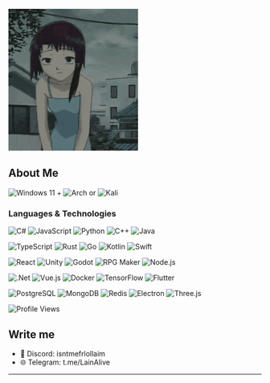 ![Lain](https://github.com/LainForYou/gif/blob/main/lain-lain-ps1%20(1).gif)

## About Me
![Windows 11](https://img.shields.io/badge/Windows%2011-%230079d5.svg?style=for-the-badge&logo=Windows%2011&logoColor=white)    +    ![Arch](https://img.shields.io/badge/Arch%20Linux-1793D1?logo=arch-linux&logoColor=fff&style=for-the-badge)    or    ![Kali](https://img.shields.io/badge/Kali-268BEE?style=for-the-badge&logo=kalilinux&logoColor=white)

### Languages & Technologies

![C#](https://img.shields.io/badge/c%23-%23239120.svg?style=for-the-badge&logo=csharp&logoColor=white) ![JavaScript](https://img.shields.io/badge/-JavaScript-F7DF1E?style=for-the-badge&logo=javascript&logoColor=black) ![Python](https://img.shields.io/badge/-Python-3776AB?style=for-the-badge&logo=python&logoColor=white) ![C++](https://img.shields.io/badge/c++-%2300599C.svg?style=for-the-badge&logo=c%2B%2B&logoColor=white) ![Java](https://img.shields.io/badge/java-%23ED8B00.svg?style=for-the-badge&logo=openjdk&logoColor=white)

![TypeScript](https://img.shields.io/badge/-TypeScript-3178C6?style=for-the-badge&logo=typescript&logoColor=white) ![Rust](https://img.shields.io/badge/-Rust-000000?style=for-the-badge&logo=rust&logoColor=white) ![Go](https://img.shields.io/badge/-Go-00ADD8?style=for-the-badge&logo=go&logoColor=white) ![Kotlin](https://img.shields.io/badge/-Kotlin-7F52FF?style=for-the-badge&logo=kotlin&logoColor=white) ![Swift](https://img.shields.io/badge/-Swift-FA7343?style=for-the-badge&logo=swift&logoColor=white)

![React](https://img.shields.io/badge/-React-61DAFB?style=for-the-badge&logo=react&logoColor=black) ![Unity](https://img.shields.io/badge/-Unity-000000?style=for-the-badge&logo=unity&logoColor=white) ![Godot](https://img.shields.io/badge/-Godot-478CBF?style=for-the-badge&logo=godotengine&logoColor=white) ![RPG Maker](https://img.shields.io/badge/-RPG%20Maker-5A2E62?style=for-the-badge&logo=gamemaker&logoColor=white) ![Node.js](https://img.shields.io/badge/-Node.js-339933?style=for-the-badge&logo=nodedotjs&logoColor=white)

![.Net](https://img.shields.io/badge/.NET-5C2D91?style=for-the-badge&logo=.net&logoColor=white) ![Vue.js](https://img.shields.io/badge/-Vue.js-4FC08D?style=for-the-badge&logo=vuedotjs&logoColor=white) ![Docker](https://img.shields.io/badge/-Docker-2496ED?style=for-the-badge&logo=docker&logoColor=white) ![TensorFlow](https://img.shields.io/badge/-TensorFlow-FF6F00?style=for-the-badge&logo=tensorflow&logoColor=white) ![Flutter](https://img.shields.io/badge/-Flutter-02569B?style=for-the-badge&logo=flutter&logoColor=white)

![PostgreSQL](https://img.shields.io/badge/-PostgreSQL-4169E1?style=for-the-badge&logo=postgresql&logoColor=white) ![MongoDB](https://img.shields.io/badge/-MongoDB-47A248?style=for-the-badge&logo=mongodb&logoColor=white) ![Redis](https://img.shields.io/badge/-Redis-DC382D?style=for-the-badge&logo=redis&logoColor=white) ![Electron](https://img.shields.io/badge/-Electron-47848F?style=for-the-badge&logo=electron&logoColor=white) ![Three.js](https://img.shields.io/badge/-Three.js-000000?style=for-the-badge&logo=threedotjs&logoColor=white)

![Profile Views](https://komarev.com/ghpvc/?username=LainForYou&color=blueviolet&style=flat-square)

## Write me

- 👾 Discord: isntmefrlollaim
- 🌐 Telegram: t.me/LainAlive

---